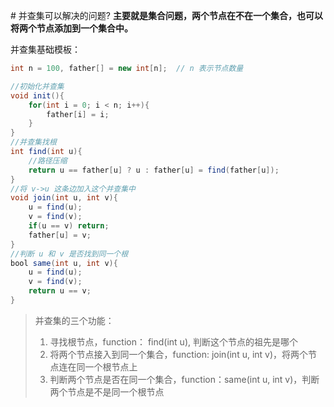 ﻿﻿# 并查集可以解决的问题?
**主要就是集合问题，两个节点在不在一个集合，也可以将两个节点添加到一个集合中。**

并查集基础模板：
```java
int n = 100, father[] = new int[n];  // n 表示节点数量

//初始化并查集
void init(){
	for(int i = 0; i < n; i++){
		father[i] = i;
	}
}
//并查集找根
int find(int u){
	//路径压缩
	return u == father[u] ? u : father[u] = find(father[u]);
}
//将 v->u 这条边加入这个并查集中
void join(int u, int v){
	u = find(u);
	v = find(v);
	if(u == v) return;
	father[u] = v;
}
//判断 u 和 v 是否找到同一个根
bool same(int u, int v){
	u = find(u);
	v = find(v);
	return u == v;
}

```
> 并查集的三个功能：
> 1. 寻找根节点，function： find(int u), 判断这个节点的祖先是哪个
> 2. 将两个节点接入到同一个集合，function: join(int u, int v)，将两个节点连在同一个根节点上
> 3. 判断两个节点是否在同一个集合，function：same(int u, int v)，判断两个节点是不是同一个根节点
